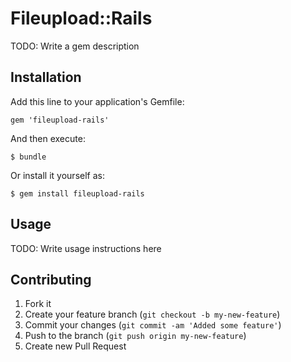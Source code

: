 # Fileupload::Rails

TODO: Write a gem description

## Installation

Add this line to your application's Gemfile:

    gem 'fileupload-rails'

And then execute:

    $ bundle

Or install it yourself as:

    $ gem install fileupload-rails

## Usage

TODO: Write usage instructions here

## Contributing

1. Fork it
2. Create your feature branch (`git checkout -b my-new-feature`)
3. Commit your changes (`git commit -am 'Added some feature'`)
4. Push to the branch (`git push origin my-new-feature`)
5. Create new Pull Request
